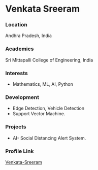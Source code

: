 # Venkata Sreeram

### Location

Andhra Pradesh, India

### Academics

Sri Mittapalli College of Engineering, India

### Interests

- Mathematics, ML, AI, Python

### Development

- Edge Detection, Vehicle Detection
- Support Vector Machine.

### Projects

- AI- Social Distancing Alert System.

### Profile Link

[Venkata-Sreeram](https://github.com/venkata-sreeram)

